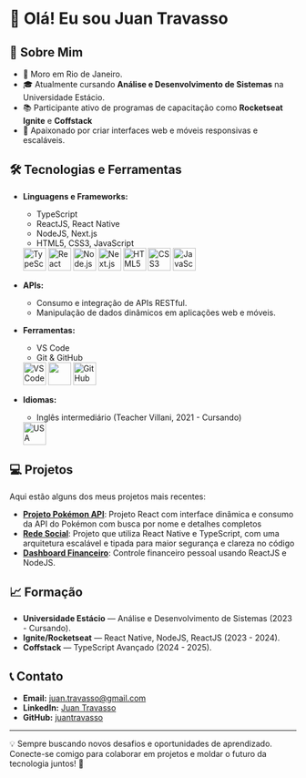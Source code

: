 # 👋 Olá! Eu sou Juan Travasso

## 🚀 Sobre Mim

- 📍 Moro em Rio de Janeiro.  
- 🎓 Atualmente cursando **Análise e Desenvolvimento de Sistemas** na Universidade Estácio.  
- 📚 Participante ativo de programas de capacitação como **Rocketseat Ignite** e **Coffstack**
- 🌟 Apaixonado por criar interfaces web e móveis responsivas e escaláveis.  

## 🛠️ Tecnologias e Ferramentas

- **Linguagens e Frameworks:** 
  - TypeScript
  - ReactJS, React Native
  - NodeJS, Next.js
  - HTML5, CSS3, JavaScript
  <img loading="lazy" src="https://cdn.jsdelivr.net/gh/devicons/devicon/icons/typescript/typescript-original.svg" width="40" height="40" alt="TypeScript"/>
  <img loading="lazy" src="https://cdn.jsdelivr.net/gh/devicons/devicon/icons/react/react-original.svg" width="40" height="40" alt="React"/>
  <img loading="lazy" src="https://cdn.jsdelivr.net/gh/devicons/devicon/icons/nodejs/nodejs-original.svg" width="40" height="40" alt="Node.js"/>  
  <img loading="lazy" src="https://cdn.jsdelivr.net/gh/devicons/devicon/icons/nextjs/nextjs-original.svg" width="40" height="40" alt="Next.js"/>  
  <img loading="lazy" src="https://cdn.jsdelivr.net/gh/devicons/devicon/icons/html5/html5-original.svg" width="40" height="40" alt="HTML5"/>  
  <img loading="lazy" src="https://cdn.jsdelivr.net/gh/devicons/devicon/icons/css3/css3-original.svg" width="40" height="40" alt="CSS3"/>  
  <img loading="lazy" src="https://cdn.jsdelivr.net/gh/devicons/devicon/icons/javascript/javascript-original.svg" width="40" height="40" alt="JavaScript"/>  
    
- **APIs:**  
  - Consumo e integração de APIs RESTful.  
  - Manipulação de dados dinâmicos em aplicações web e móveis.

- **Ferramentas:**
  - VS Code
  - Git & GitHub
  <img loading="lazy" src="https://cdn.jsdelivr.net/gh/devicons/devicon/icons/vscode/vscode-original.svg" width="40" height="40" alt="VS Code"/>
  <img loading="lazy" src="https://cdn.jsdelivr.net/gh/devicons/devicon/icons/git/git-original.svg" width="40" height="40"/>
  <img loading="lazy" src="https://cdn.jsdelivr.net/gh/devicons/devicon/icons/github/github-original.svg" width="40" height="40" alt="GitHub"/>  

- **Idiomas:**  
  - Inglês intermediário (Teacher Villani, 2021 - Cursando)
  <img loading="lazy" src="https://upload.wikimedia.org/wikipedia/en/a/a4/Flag_of_the_United_States.svg" width="40" height="40" alt="USA Flag"/>

## 💻 Projetos

Aqui estão alguns dos meus projetos mais recentes:

- **[Projeto Pokémon API](https://github.com/juantravasso/pokemon)**: Projeto React com interface dinâmica e consumo da API do Pokémon com busca por nome e detalhes completos  
- **[Rede Social](https://github.com/juantravasso/nubbleMobile)**: Projeto que utiliza React Native e TypeScript, com uma arquitetura escalável e tipada para maior segurança e clareza no código
- **[Dashboard Financeiro](https://github.com/juantravasso/03-dt-money)**: Controle financeiro pessoal usando ReactJS e NodeJS.

## 📈 Formação

- **Universidade Estácio** — Análise e Desenvolvimento de Sistemas (2023 - Cursando).  
- **Ignite/Rocketseat** — React Native, NodeJS, ReactJS (2023 - 2024).  
- **Coffstack** — TypeScript Avançado (2024 - 2025).  

## 📞 Contato

- **Email:** juan.travasso@gmail.com  
- **LinkedIn:** [Juan Travasso](https://www.linkedin.com/in/juan-travasso-b28124288/)  
- **GitHub:** [juantravasso](https://github.com/juantravasso)  

---

💡 Sempre buscando novos desafios e oportunidades de aprendizado. Conecte-se comigo para colaborar em projetos e moldar o futuro da tecnologia juntos! 🚀
